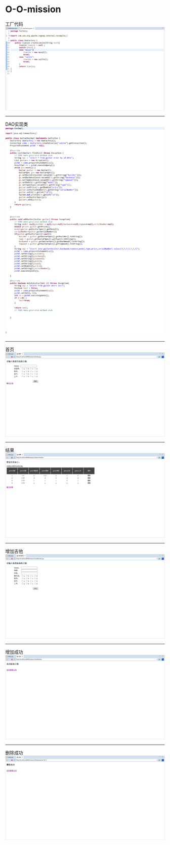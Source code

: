 # O-O-mission

工厂代码
![file](https://github.com/gagchan/O-O-mission/blob/master/guitar3.0/factory.PNG)
***
DAO实现类
![file](https://github.com/gagchan/O-O-mission/blob/master/guitar3.0/DaoImpl.png)
***
首页
![file](https://github.com/gagchan/O-O-mission/blob/master/guitar3.0/index.png)
***
结果
![file](https://github.com/gagchan/O-O-mission/blob/master/guitar3.0/result.png)
***
增加吉他
![file](https://github.com/gagchan/O-O-mission/blob/master/guitar3.0/add.png)
***
增加成功
![file](https://github.com/gagchan/O-O-mission/blob/master/guitar3.0/addsuccess.png)
***
删除成功
![file](https://github.com/gagchan/O-O-mission/blob/master/guitar3.0/deletesuccess.png)
